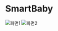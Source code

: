# SmartBaby
![화면1](https://user-images.githubusercontent.com/40214746/67180353-555a1100-f414-11e9-9b39-6bcde09b4850.JPG)
![화면2](https://user-images.githubusercontent.com/40214746/67180402-7de20b00-f414-11e9-8d61-eccb67bc75cd.JPG)
